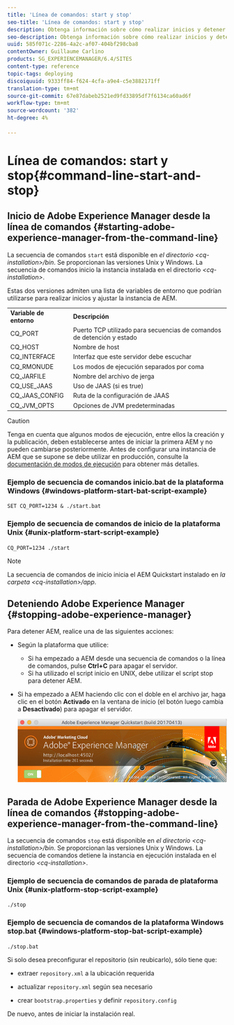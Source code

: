 ```yaml
---
title: 'Línea de comandos: start y stop'
seo-title: 'Línea de comandos: start y stop'
description: Obtenga información sobre cómo realizar inicios y detener AEM desde la línea de comandos.
seo-description: Obtenga información sobre cómo realizar inicios y detener AEM desde la línea de comandos.
uuid: 585f071c-2286-4a2c-af07-404bf298cba8
contentOwner: Guillaume Carlino
products: SG_EXPERIENCEMANAGER/6.4/SITES
content-type: reference
topic-tags: deploying
discoiquuid: 9333ff84-f624-4cfa-a9e4-c5e3882171ff
translation-type: tm+mt
source-git-commit: 67e87dabeb2521ed9fd33895df7f6134ca60ad6f
workflow-type: tm+mt
source-wordcount: '382'
ht-degree: 4%

---
```



# Línea de comandos: start y stop{#command-line-start-and-stop}

## Inicio de Adobe Experience Manager desde la línea de comandos {#starting-adobe-experience-manager-from-the-command-line}

La secuencia de comandos `start` está disponible en *el directorio &lt;cq-installation>/bin*. Se proporcionan las versiones Unix y Windows. La secuencia de comandos inicio la instancia instalada en el directorio *&lt;cq-installation>*.

Estas dos versiones admiten una lista de variables de entorno que podrían utilizarse para realizar inicios y ajustar la instancia de AEM.

<table> 
 <tbody> 
  <tr> 
   <td><strong>Variable de entorno </strong></td> 
   <td><strong>Descripción </strong></td> 
  </tr> 
  <tr> 
   <td>CQ_PORT</td> 
   <td>Puerto TCP utilizado para secuencias de comandos de detención y estado<br /> </td> 
  </tr> 
  <tr> 
   <td>CQ_HOST</td> 
   <td>Nombre de host<br /> </td> 
  </tr> 
  <tr> 
   <td>CQ_INTERFACE</td> 
   <td>Interfaz que este servidor debe escuchar<br /> </td> 
  </tr> 
  <tr> 
   <td>CQ_RMONUDE</td> 
   <td>Los modos de ejecución separados por coma<br /> </td> 
  </tr> 
  <tr> 
   <td>CQ_JARFILE</td> 
   <td>Nombre del archivo de jerga<br /> </td> 
  </tr> 
  <tr> 
   <td>CQ_USE_JAAS</td> 
   <td>Uso de JAAS (si es true)<br /> </td> 
  </tr> 
  <tr> 
   <td>CQ_JAAS_CONFIG</td> 
   <td>Ruta de la configuración de JAAS<br /> </td> 
  </tr> 
  <tr> 
   <td>CQ_JVM_OPTS</td> 
   <td>Opciones de JVM predeterminadas<br /> </td> 
  </tr> 
 </tbody> 
</table>

>[!CAUTION]
>
>Tenga en cuenta que algunos modos de ejecución, entre ellos la creación y la publicación, deben establecerse antes de iniciar la primera AEM y no pueden cambiarse posteriormente. Antes de configurar una instancia de AEM que se supone se debe utilizar en producción, consulte la [documentación de modos de ejecución](/help/sites-deploying/configure-runmodes.md) para obtener más detalles.

### Ejemplo de secuencia de comandos inicio.bat de la plataforma Windows {#windows-platform-start-bat-script-example}

```shell
SET CQ_PORT=1234 & ./start.bat
```

### Ejemplo de secuencia de comandos de inicio de la plataforma Unix {#unix-platform-start-script-example}

```shell
CQ_PORT=1234 ./start
```

>[!NOTE]
>
>La secuencia de comandos de inicio inicia el AEM Quickstart instalado en *la carpeta &lt;cq-installation>/app*.

## Deteniendo Adobe Experience Manager {#stopping-adobe-experience-manager}

Para detener AEM, realice una de las siguientes acciones:

* Según la plataforma que utilice:

   * Si ha empezado a AEM desde una secuencia de comandos o la línea de comandos, pulse **Ctrl+C** para apagar el servidor.
   * Si ha utilizado el script inicio en UNIX, debe utilizar el script stop para detener AEM.

* Si ha empezado a AEM haciendo clic con el doble en el archivo jar, haga clic en el botón **Activado** en la ventana de inicio (el botón luego cambia a **Desactivado**) para apagar el servidor.

   ![chlimage_1-63](assets/chlimage_1-63.png)

## Parada de Adobe Experience Manager desde la línea de comandos {#stopping-adobe-experience-manager-from-the-command-line}

La secuencia de comandos `stop` está disponible en *el directorio &lt;cq-installation>/bin*. Se proporcionan las versiones Unix y Windows. La secuencia de comandos detiene la instancia en ejecución instalada en el directorio *&lt;cq-installation>*.

### Ejemplo de secuencia de comandos de parada de plataforma Unix {#unix-platform-stop-script-example}

```shell
./stop
```

### Ejemplo de secuencia de comandos de la plataforma Windows stop.bat {#windows-platform-stop-bat-script-example}

```shell
./stop.bat
```

Si solo desea preconfigurar el repositorio (sin reubicarlo), sólo tiene que:

* extraer `repository.xml` a la ubicación requerida

* actualizar `repository.xml` según sea necesario

* crear `bootstrap.properties` y definir `repository.config`

De nuevo, antes de iniciar la instalación real.
